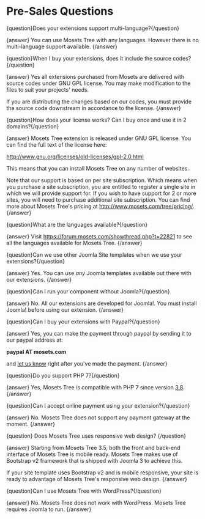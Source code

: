 # Pre-Sales Questions

{question}Does your extensions support multi-language?{/question}

{answer}
You can use Mosets Tree with any languages. However there is no multi-language support available.
{/answer}

{question}When I buy your extensions, does it include the source codes?{/question}

{answer}
Yes all extensions purchased from Mosets are delivered with source codes under GNU GPL license. You may make modification to the files to suit your projects' needs.

If you are distributing the changes based on our codes, you must provide the source code downstream in accordance to the license.
{/answer}

{question}How does your license works? Can I buy once and use it in 2 domains?{/question}

{answer}
Mosets Tree extension is released under GNU GPL license. You can find the full text of the license here:

http://www.gnu.org/licenses/old-licenses/gpl-2.0.html

This means that you can install Mosets Tree on any number of websites.

Note that our support is based on per site subscription. Which means when you purchase a site subscription, you are entitled to register a single site in which we will provide support for. If you wish to have support for 2 or more sites, you will need to purchase additional site subscription. You can find more about Mosets Tree's pricing at http://www.mosets.com/tree/pricing/.
{/answer}

{question}What are the languages available?{/question}

{answer}
Visit https://forum.mosets.com/showthread.php?t=22821 to see all the languages available for Mosets Tree.
{/answer}

{question}Can we use other Joomla Site templates when we use your extensions?{/question}

{answer}
Yes. You can use _any_ Joomla templates available out there with our extensions.
{/answer}

{question}Can I run your component without Joomla?{/question}

{answer}
No. All our extensions are developed for Joomla!. You must install Joomla! before using our extension.
{/answer}

{question}Can I buy your extensions with Paypal?{/question}

{answer}
Yes, you can make the payment through paypal by sending it to our paypal address at:

**paypal AT mosets.com**
 
and [let us know](https://www.mosets.com/contact/) right after you've made the payment.
{/answer}

{question}Do you support PHP 7?{/question}

{answer}
Yes, Mosets Tree is compatible with PHP 7 since version [3.8](https://www.mosets.com/news/mosets+tree/mt%1138/).
{/answer}

{question}Can I accept online payment using your extension?{/question}

{answer}
No. Mosets Tree does not support any payment gateway at the moment.
{/answer}


{question}
Does Mosets Tree uses responsive web design?
{/question}

{answer}
Starting from Mosets Tree 3.5, both the front and back-end interface of Mosets Tree is mobile ready. Mosets Tree makes use of Bootstrap v2 framework that is shipped with Joomla 3 to achieve this.

If your site template uses Bootstrap v2 and is mobile responsive, your site is ready to advantage of Mosets Tree's responsive web design.
{/answer}

{question}Can I use Mosets Tree with WordPress?{/question}

{answer}
No. Mosets Tree does not work with WordPress. Mosets Tree requires Joomla to run. 
{/answer}

